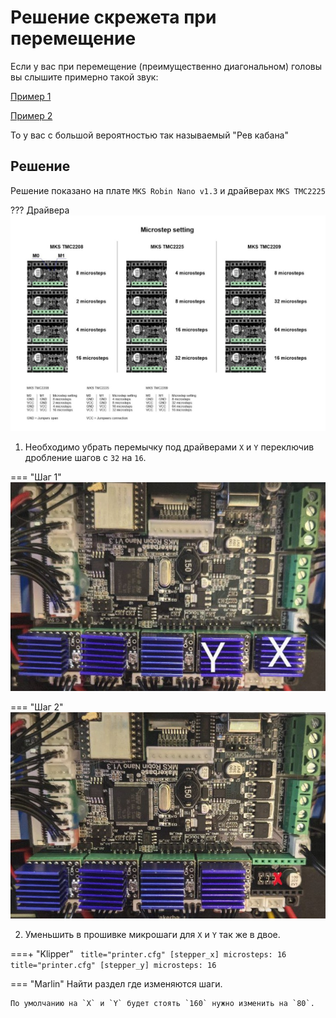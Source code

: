 # Решение скрежета при перемещение

Если у вас при перемещение (преимущественно диагональном) головы вы слышите примерно такой звук:

[Пример 1](https://t.me/Reborn_3D/1/167654)

[Пример 2](https://t.me/Reborn_3D/196611/251289)

То у вас с большой вероятностью так называемый "Рев кабана"

## Решение

Решение показано на плате `MKS Robin Nano v1.3` и драйверах `MKS TMC2225`

??? Драйвера 
    ![Драйвера](image/driverMicrostep.jpg)

1) Необходимо убрать перемычку под драйверами `X` и `Y` переключив дробление шагов с `32` на `16`.

=== "Шаг 1"
    ![Плата](image/board.jpg)

=== "Шаг 2"
    ![Перемычка](image/removeJumper.jpg)

2) Уменьшить в прошивке микрошаги для `X` и `Y` так же в двое.

===+ "Klipper"
    ```  title="printer.cfg"
    [stepper_x]
    microsteps: 16
    ```
    ```  title="printer.cfg"
    [stepper_y]
    microsteps: 16
    ```

=== "Marlin"
    Найти раздел где изменяются шаги.
    
    По умолчанию на `X` и `Y` будет стоять `160` нужно изменить на `80`.

